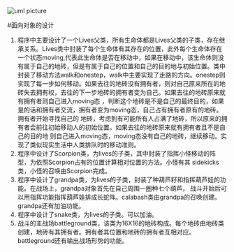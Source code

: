 ![uml picture](https://github.com/YuhaoSong/imageStore/blob/master/H3P1.png)

#面向对象的设计
1. 程序中主要设计了一个Lives父类，所有生命体都是Lives父类的子类，存在继承关系。Lives类中封装了每个生命体有其存在的位置，此外每个生命体存在一个状态moving,代表此生命体是否在移动中，如果在移动中，该生命体则没有属于自己的地砖，但是有属于自己的位置和自己的目的地与初始位置。类中封装了移动方法walk和onestep，walk中主要实现了走路的方向。onestep则实现了每一步如何移动。如果去往的地砖没有拥有者，则对自己原来所在的地砖失去拥有权，去往的下一步地砖的拥有者变为自己。如果去往的地砖原来就有拥有者则自己进入moving态
，判断这个地砖是不是自己的最终目的，如果是的话和拥有者交流，拥有者变为moving态，自己占有拥有者原有的地砖。拥有者开始寻找自己的
地砖，考虑到有可能所有人占满了地砖，所以原来的拥有者会前往初始移动人的初始位置。如果去往的地砖原来就有拥有者且不是自己的目的地
则自己进入moving态，moving态没有自己的地砖，继续移动。实现了类似现实生活中人类排队时的移动准则。
2. 程序中设计了Scorpion类，为lives的子类，其中封装了指挥小怪移动的阵型，为依照Scorpion占有的位置计算相对位置的方法。小怪有其
sidekicks类，小怪的召唤由Scorpion完成。
3. 程序中设计了grandpa类，为lives的子类，封装了种葫芦籽和指挥葫芦娃的功能。在战场上，grandpa对象首先在自己周围一圈种七个葫芦，
战斗开始后可以用指挥功能指挥葫芦娃排成长蛇阵。calabash类由grandpa的召唤创建。grandpa还有加油功能。
4. 程序中设计了snake类，为lives的子类。可以加油。
5. 战斗的主战场battleground类，该类为16X16的地砖构成。每个地砖由地砖类创建，地砖有其拥有者。拥有者其位置和地砖的拥有者互相对应。
battleground还有输出战场形势的功能。